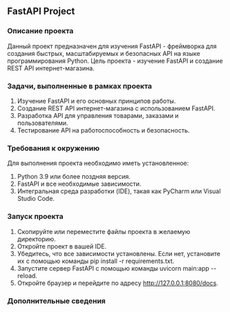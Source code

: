 ## FastAPI Project

### Описание проекта

Данный проект предназначен для изучения FastAPI - фреймворка для создания быстрых, масштабируемых и безопасных API на
языке программирования Python. Цель проекта - изучение FastAPI и создание REST API интернет-магазина.

### Задачи, выполненные в рамках проекта

1. Изучение FastAPI и его основных принципов работы.
2. Создание REST API интернет-магазина с использованием FastAPI.
3. Разработка API для управления товарами, заказами и пользователями.
4. Тестирование API на работоспособность и безопасность.

### Требования к окружению

Для выполнения проекта необходимо иметь установленное:

1. Python 3.9 или более поздняя версия.
2. FastAPI и все необходимые зависимости.
3. Интегральная среда разработки (IDE), такая как PyCharm или Visual Studio Code.

### Запуск проекта

1. Скопируйте или переместите файлы проекта в желаемую директорию.
2. Откройте проект в вашей IDE.
3. Убедитесь, что все зависимости установлены. Если нет, установите их с помощью команды pip install -r
   requirements.txt.
4. Запустите сервер FastAPI с помощью команды uvicorn main:app --reload.
5. Откройте браузер и перейдите по адресу http://127.0.0.1:8080/docs.

### Дополнительные сведения

###